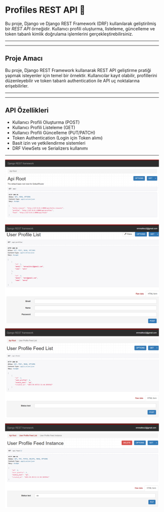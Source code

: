 # Profiles REST API 🔗

Bu proje, Django ve Django REST Framework (DRF) kullanılarak geliştirilmiş bir *REST API* örneğidir. Kullanıcı profili oluşturma, listeleme, güncelleme ve token tabanlı kimlik doğrulama işlemlerini gerçekleştirebilirsiniz.

---

---

## Proje Amacı

Bu proje, Django REST Framework kullanarak REST API geliştirme pratiği yapmak isteyenler için temel bir örnektir. Kullanıcılar kayıt olabilir, profillerini düzenleyebilir ve token tabanlı authentication ile API uç noktalarına erişebilirler.

---


---

## API Özellikleri

- Kullanıcı Profili Oluşturma (POST)
- Kullanıcı Profili Listeleme (GET)
- Kullanıcı Profili Güncelleme (PUT/PATCH)
- Token Authentication (Login için Token alımı)
- Basit izin ve yetkilendirme sistemleri
- DRF ViewSets ve Serializers kullanımı

---

![Api](images/1.png)

![Profile](images/2.png)

![Feed](images/3.png)

![Feed 2](images/4.png)
